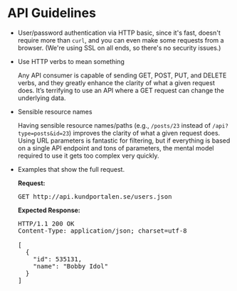API Guidelines
==============

 *  User/password authentication via HTTP basic, since it's fast, doesn't 
    require more than `curl`, and you can even make some requests from a 
    browser. (We're using SSL on all ends, so there's no security issues.)

 *  Use HTTP verbs to mean something
    
    Any API consumer is capable of sending GET, POST, PUT, and DELETE verbs, and 
    they greatly enhance the clarity of what a given request does. It’s 
    terrifying to use an API where a GET request can change the underlying data.

 *  Sensible resource names
    
    Having sensible resource names/paths (e.g., `/posts/23` instead of 
    `/api?type=posts&id=23`) improves the clarity of what a given request does. 
    Using URL parameters is fantastic for filtering, but if everything is based 
    on a single API endpoint and tons of parameters, the mental model required 
    to use it gets too complex very quickly.

 *  Examples that show the full request.
    
    **Request:**
    <pre>GET http://api.kundportalen.se/users.json</pre>
  
    **Expected Response:**
    <pre>
    HTTP/1.1 200 OK
    Content-Type: application/json; charset=utf-8
    
    [
      {
        "id": 535131,
        "name": "Bobby Idol"
      }
    ]
    </pre>